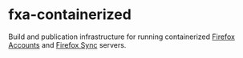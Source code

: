 # fxa-containerized

Build and publication infrastructure for running containerized 
[Firefox Accounts](https://github.com/mozilla/fxa/) and 
[Firefox Sync](https://github.com/mozilla-services/syncserver) servers.
